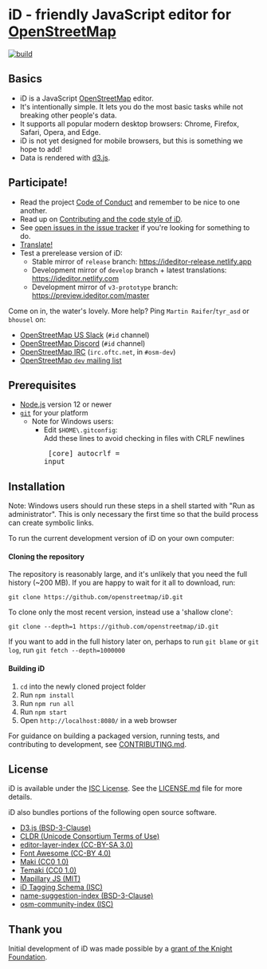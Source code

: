 # iD - friendly JavaScript editor for [OpenStreetMap](https://www.openstreetmap.org/)

[![build](https://github.com/openstreetmap/iD/workflows/build/badge.svg)](https://github.com/openstreetmap/iD/actions?query=workflow%3A%22build%22)

## Basics

* iD is a JavaScript [OpenStreetMap](https://www.openstreetmap.org/) editor.
* It's intentionally simple. It lets you do the most basic tasks while not breaking other people's data.
* It supports all popular modern desktop browsers: Chrome, Firefox, Safari, Opera, and Edge.
* iD is not yet designed for mobile browsers, but this is something we hope to add!
* Data is rendered with [d3.js](https://d3js.org/).

## Participate!

* Read the project [Code of Conduct](CODE_OF_CONDUCT.md) and remember to be nice to one another.
* Read up on [Contributing and the code style of iD](CONTRIBUTING.md).
* See [open issues in the issue tracker](https://github.com/openstreetmap/iD/issues?state=open)
if you're looking for something to do.
* [Translate!](https://github.com/openstreetmap/iD/blob/develop/CONTRIBUTING.md#translating)
* Test a prerelease version of iD:
  * Stable mirror of `release` branch: https://ideditor-release.netlify.app
  * Development mirror of `develop` branch + latest translations: https://ideditor.netlify.com
  * Development mirror of `v3-prototype` branch: https://preview.ideditor.com/master

Come on in, the water's lovely. More help? Ping `Martin Raifer`/`tyr_asd` or `bhousel` on:
* [OpenStreetMap US Slack](https://slack.openstreetmap.us/) (`#id` channel)
* [OpenStreetMap Discord](https://discord.gg/openstreetmap) (`#id` channel)
* [OpenStreetMap IRC](https://wiki.openstreetmap.org/wiki/IRC) (`irc.oftc.net`, in `#osm-dev`)
* [OpenStreetMap `dev` mailing list](https://wiki.openstreetmap.org/wiki/Mailing_lists)

## Prerequisites

* [Node.js](https://nodejs.org/) version 12 or newer
* [`git`](https://www.atlassian.com/git/tutorials/install-git/) for your platform
  * Note for Windows users:
    * Edit `$HOME\.gitconfig`:<br/>
      Add these lines to avoid checking in files with CRLF newlines<br><pre>
      [core]
          autocrlf = input</pre>

## Installation

Note: Windows users should run these steps in a shell started with "Run as administrator".
This is only necessary the first time so that the build process can create symbolic links.

To run the current development version of iD on your own computer:

#### Cloning the repository

The repository is reasonably large, and it's unlikely that you need the full history (~200 MB). If you are happy to wait for it all to download, run:

```
git clone https://github.com/openstreetmap/iD.git
```

To clone only the most recent version, instead use a 'shallow clone':

```
git clone --depth=1 https://github.com/openstreetmap/iD.git
```

If you want to add in the full history later on, perhaps to run `git blame` or `git log`, run `git fetch --depth=1000000`

#### Building iD

1. `cd` into the newly cloned project folder
2. Run `npm install`
3. Run `npm run all`
3. Run `npm start`
4. Open `http://localhost:8080/` in a web browser

For guidance on building a packaged version, running tests, and contributing to
development, see [CONTRIBUTING.md](CONTRIBUTING.md).


## License

iD is available under the [ISC License](https://opensource.org/licenses/ISC).
See the [LICENSE.md](LICENSE.md) file for more details.

iD also bundles portions of the following open source software.

* [D3.js (BSD-3-Clause)](https://github.com/d3/d3)
* [CLDR (Unicode Consortium Terms of Use)](https://github.com/unicode-cldr/cldr-json)
* [editor-layer-index (CC-BY-SA 3.0)](https://github.com/osmlab/editor-layer-index)
* [Font Awesome (CC-BY 4.0)](https://fontawesome.com/license)
* [Maki (CC0 1.0)](https://github.com/mapbox/maki)
* [Temaki (CC0 1.0)](https://github.com/ideditor/temaki)
* [Mapillary JS (MIT)](https://github.com/mapillary/mapillary-js)
* [iD Tagging Schema (ISC)](https://github.com/openstreetmap/id-tagging-schema)
* [name-suggestion-index (BSD-3-Clause)](https://github.com/osmlab/name-suggestion-index)
* [osm-community-index (ISC)](https://github.com/osmlab/osm-community-index)


## Thank you

Initial development of iD was made possible by a [grant of the Knight Foundation](https://www.mapbox.com/blog/knight-invests-openstreetmap/).
